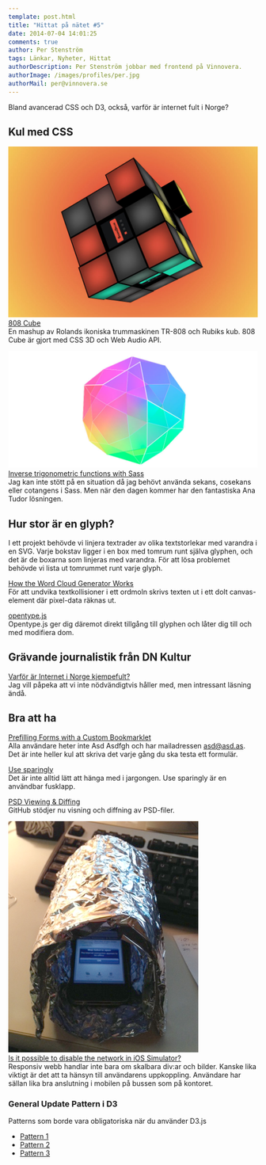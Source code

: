 ```yaml
---
template: post.html
title: "Hittat på nätet #5"
date: 2014-07-04 14:01:25 
comments: true
author: Per Stenström
tags: Länkar, Nyheter, Hittat
authorDescription: Per Stenström jobbar med frontend på Vinnovera.
authorImage: /images/profiles/per.jpg
authorMail: per@vinnovera.se
---
```


Bland avancerad CSS och D3, också, varför är internet fult i Norge?
<!--more-->
## Kul med CSS
![808 Cube][00]
[808 Cube][0]  
En mashup av Rolands ikoniska trummaskinen TR-808 och Rubiks kub. 808 Cube är gjort med CSS 3D och Web Audio API.

![Icosidodecahedron][01]
[Inverse trigonometric functions with Sass][1]  
Jag kan inte stött på en situation då jag behövt använda sekans, cosekans eller cotangens i Sass. Men när den dagen kommer har den fantastiska Ana Tudor lösningen. 

## Hur stor är en glyph?
I ett projekt behövde vi linjera textrader av olika textstorlekar med varandra i en SVG. Varje bokstav ligger i en box med tomrum runt själva glyphen, och det är de boxarna som linjeras med varandra. För att lösa problemet behövde vi lista ut tomrummet runt varje glyph.

[How the Word Cloud Generator Works][3]  
För att undvika textkollisioner i ett ordmoln skrivs texten ut i ett dolt canvas-element där pixel-data räknas ut.

[opentype.js][4]  
Opentype.js ger dig däremot direkt tillgång till glyphen och låter dig till och med modifiera dom.

## Grävande journalistik från DN Kultur
[Varför är Internet i Norge kjempefult?][2]  
Jag vill påpeka att vi inte nödvändigtvis håller med, men intressant läsning ändå.

## Bra att ha
[Prefilling Forms with a Custom Bookmarklet][5]  
Alla användare heter inte Asd Asdfgh och har mailadressen asd@asd.as. Det är inte heller kul att skriva det varje gång du ska testa ett formulär.

[Use sparingly][6]  
Det är inte alltid lätt att hänga med i jargongen. Use sparingly är en användbar fusklapp.

[PSD Viewing & Diffing][7]  
GitHub stödjer nu visning och diffning av PSD-filer. 

![Faraday cage][011]  
[Is it possible to disable the network in iOS Simulator?][11]  
Responsiv webb handlar inte bara om skalbara div:ar och bilder. Kanske lika viktigt är det att ta hänsyn till användarens uppkoppling. Användare har sällan lika bra anslutning i mobilen på bussen som på kontoret.

### General Update Pattern i D3
Patterns som borde vara obligatoriska när du använder D3.js

* [Pattern 1][8]
* [Pattern 2][9]
* [Pattern 3][10]

[0]: http://808cube.com/
[1]: http://thesassway.com/advanced/inverse-trigonometric-functions-with-sass
[2]: http://www.dn.se/kultur-noje/varfor-ar-internet-i-norge-kjempefult/
[3]: http://www.jasondavies.com/wordcloud/about/
[4]: http://nodebox.github.io/opentype.js/index.html
[5]: http://css-tricks.com/prefilling-forms-custom-bookmarklet/
[6]: http://usesparingly.tumblr.com/
[7]: https://github.com/blog/1845-psd-viewing-diffing
[8]: http://bl.ocks.org/mbostock/3808218
[9]: http://bl.ocks.org/mbostock/3808221
[10]: http://bl.ocks.org/mbostock/3808234
[11]: http://stackoverflow.com/questions/4808433/is-it-possible-to-disable-the-network-in-ios-simulator/13831212#13831212

[00]: /images/content/posts/hittat-pa-natet-number-5/808cube.jpg
[01]: /images/content/posts/hittat-pa-natet-number-5/trigometry.jpg 
[011]: /images/content/posts/hittat-pa-natet-number-5/w6ehv.png








